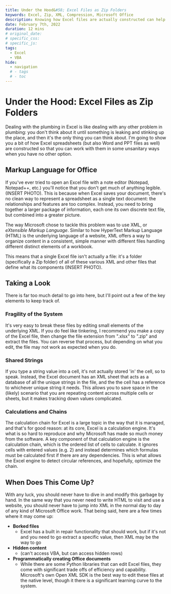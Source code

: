 ```yaml
---
title: Under the Hood&#58; Excel Files as Zip Folders
keywords: Excel, Zip, XML, Compression, Microsoft Office
description: Knowing how Excel files are actually constructed can help you in those times when you really need to dive in to the weeds
date: February 7th, 2022
duration: 12 mins
# original_date:
# specific_css:
# specific_js:
tags:
  - Excel
  - VBA
hide:
  - navigation
  # - tags
  # - toc
---
```


# Under the Hood: Excel Files as Zip Folders

Dealing with the plumbing in Excel is like dealing with any other problem in plumbing: you don't think about it until something is leaking and stinking up the place, and then it's the only thing you can think about. I'm going to show you a bit of how Excel spreadsheets (but also Word and PPT files as well) are constructed so that you can work with them in some unsanitary ways when you have no other option.

## Markup Language for Office

If you've ever tried to open an Excel file with a note editor (Notepad, Notepad++, etc.) you'll notice that you don't get much of anything legible. (INSERT PHOTO). This is because when Excel saves your document, there's no clean way to represent a spreadsheet as a single text document: the relationships and features are too complex. Instead, you need to bring together a larger package of information, each one its own discrete text file, but combined into a greater picture.

The way Microsoft chose to tackle this problem was to use XML, or _eXtensible Markup Language_. Similar to how HyperText Markup Language (HTML) is the underlying language of a website, XML offers a way to organize content in a consistent, simple manner with different files handling different distinct elements of a workbook.

This means that a single Excel file isn't actually a file: it's a folder (specifically a Zip folder) of all of these various XML and other files that define what its components (INSERT PHOTO).

## Taking a Look

There is far too much detail to go into here, but I'll point out a few of the key elements to keep track of.

### Fragility of the System

It's very easy to break these files by editing small elements of the underlying XML. If you do feel like tinkering, I recommend you make a copy of the Excel file, then change the file extension from ".xlsx" to ".zip" and extract the files. You can reverse that process, but depending on what you edit, the file may not work as expected when you do.

### Shared Strings

If you type a string value into a cell, it's not actually stored 'in' the cell, so to speak. Instead, the Excel document has an XML sheet that acts as a database of all the unique strings in the file, and the the cell has a reference to whichever unique string it needs. This allows you to save space in the (likely) scenario that you are repeating content across multiple cells or sheets, but it makes tracking down values complicated.

### Calculations and Chains

The calculation chain for Excel is a large topic in the way that it is managed, and that's for good reason: at its core, Excel is a calculation engine. It's what is so hard to reproduce and why Microsoft has made so much money from the software. A key component of that calculation engine is the calculation chain, which is the ordered list of cells to calculate. it ignores cells with entered values (e.g. 2) and instead determines which formulas must be calculated first if there are any dependencies. This is what allows the Excel engine to detect circular references, and hopefully, optimize the chain.

## When Does This Come Up?

With any luck, you should never have to dive in and modify this garbage by hand. In the same way that you never need to write HTML to visit and use a website, you should never have to jump into XML in the normal day to day of any kind of Microsoft Office work. That being said, here are a few times where it may come up:

- **Borked files**
  - Excel has a built in repair functionality that should work, but if it's not and you need to go extract a specific value, then XML may be the way to go
- **Hidden content**
  - (can't access VBA, but can access hidden rows)
- **Programmatically creating Office documents**
  - While there are some Python libraries that can edit Excel files, they come with significant trade offs of efficiency and capability. Microsoft's own Open XML SDK is the best way to edit these files at the native level, though it there is a significant learning curve to the system.

[^1]: Further reading on the<a href='https://docs.microsoft.com/en-us/office/client-developer/excel/excel-recalculation' target='_blank'>Calculation Chain</a> available here
[^2]: The <a href='https://docs.microsoft.com/en-us/office/open-xml/open-xml-sdk' target='_blank'>Open XML SDK</a> is a .NET library for programmatically editing Excel files
[^3]:

